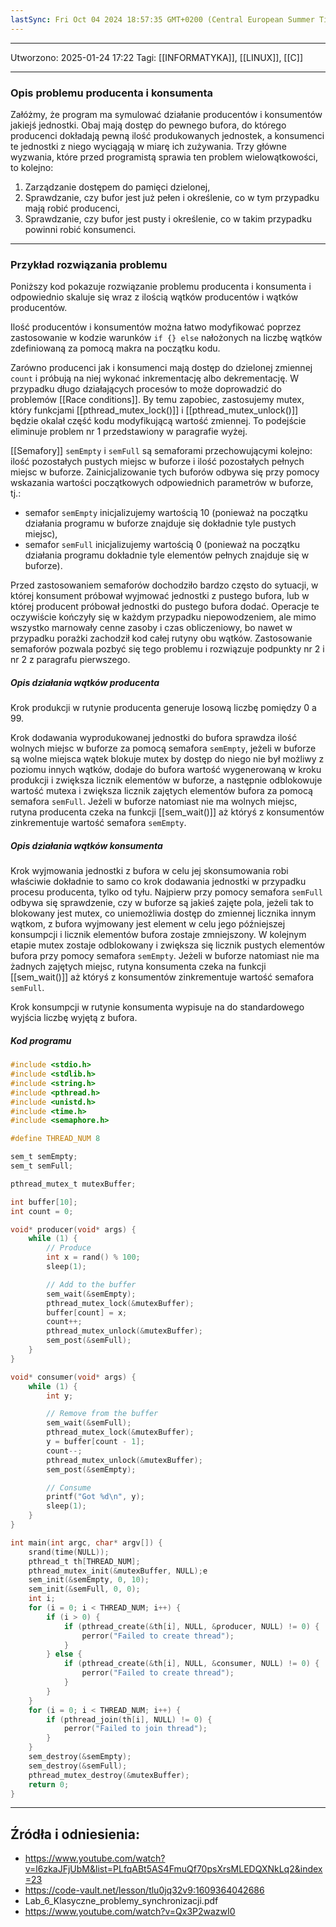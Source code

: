 ```yaml
---
lastSync: Fri Oct 04 2024 18:57:35 GMT+0200 (Central European Summer Time)
---
```


---
Utworzono: 2025-01-24 17:22
Tagi: [[INFORMATYKA]], [[LINUX]], [[C]]

---
### **Opis problemu producenta i konsumenta**
Załóżmy, że program ma symulować działanie producentów i konsumentów jakiejś jednostki. Obaj mają dostęp do pewnego bufora, do którego producenci dokładają pewną ilość produkowanych jednostek, a konsumenci te jednostki z niego wyciągają w miarę ich zużywania. Trzy główne wyzwania, które przed programistą sprawia ten problem wielowątkowości, to kolejno:
1. Zarządzanie dostępem do pamięci dzielonej,
2. Sprawdzanie, czy bufor jest już pełen i określenie, co w tym przypadku mają robić producenci,
3. Sprawdzanie, czy bufor jest pusty i określenie, co w takim przypadku powinni robić konsumenci.

---
### **Przykład rozwiązania problemu**
Poniższy kod pokazuje rozwiązanie problemu producenta i konsumenta i odpowiednio skaluje się wraz z ilością wątków producentów i wątków producentów.

Ilość producentów i konsumentów można łatwo modyfikować poprzez zastosowanie w kodzie warunków `if {} else` nałożonych na liczbę wątków zdefiniowaną za pomocą makra na początku kodu.

Zarówno producenci jak i konsumenci mają dostęp do dzielonej zmiennej `count` i próbują na niej wykonać inkrementację albo dekrementację. W przypadku długo działających procesów to może doprowadzić do problemów [[Race conditions]]. By temu zapobiec, zastosujemy mutex, który funkcjami [[pthread_mutex_lock()]] i [[pthread_mutex_unlock()]] będzie okalał część kodu modyfikującą wartość zmiennej. To podejście eliminuje problem nr 1 przedstawiony w paragrafie wyżej.

[[Semafory]] `semEmpty` i `semFull` są semaforami przechowującymi kolejno: ilość pozostałych pustych miejsc w buforze i ilość pozostałych pełnych miejsc w buforze. Zainicjalizowanie tych buforów odbywa się przy pomocy wskazania wartości początkowych odpowiednich parametrów w buforze, tj.:
- semafor `semEmpty` inicjalizujemy wartością 10 (ponieważ na początku działania programu w buforze znajduje się dokładnie tyle pustych miejsc),
- semafor `semFull` inicjalizujemy wartością 0 (ponieważ na początku działania programu dokładnie tyle elementów pełnych znajduje się w buforze).

Przed zastosowaniem semaforów dochodziło bardzo często do sytuacji, w której konsument próbował wyjmować jednostki z pustego bufora, lub w której producent próbował jednostki do pustego bufora dodać. Operacje te oczywiście kończyły się w każdym przypadku niepowodzeniem, ale mimo wszystko marnowały cenne zasoby i czas obliczeniowy, bo nawet w przypadku porażki zachodził kod całej rutyny obu wątków. Zastosowanie semaforów pozwala pozbyć się tego problemu i rozwiązuje podpunkty nr 2 i nr 2 z paragrafu pierwszego.

##### Opis działania wątków producenta
Krok produkcji w rutynie producenta generuje losową liczbę pomiędzy 0 a 99.

Krok dodawania wyprodukowanej jednostki do bufora sprawdza ilość wolnych miejsc w buforze za pomocą semafora `semEmpty`, jeżeli w buforze są wolne miejsca wątek blokuje mutex by dostęp do niego nie był możliwy z poziomu innych wątków, dodaje do bufora wartość wygenerowaną w kroku produkcji i zwiększa licznik elementów w buforze, a następnie odblokowuje wartość mutexa i zwiększa licznik zajętych elementów bufora za pomocą semafora `semFull`. Jeżeli w buforze natomiast nie ma wolnych miejsc, rutyna producenta czeka na funkcji [[sem_wait()]] aż któryś z konsumentów zinkrementuje wartość semafora `semEmpty`.

##### Opis działania wątków konsumenta
Krok wyjmowania jednostki z bufora w celu jej skonsumowania robi właściwie dokładnie to samo co krok dodawania jednostki w przypadku procesu producenta, tylko od tyłu. Najpierw przy pomocy semafora `semFull` odbywa się sprawdzenie, czy w buforze są jakieś zajęte pola, jeżeli tak to blokowany jest mutex, co uniemożliwia dostęp do zmiennej licznika innym wątkom, z bufora wyjmowany jest element w celu jego późniejszej konsumpcji i licznik elementów bufora zostaje zmniejszony. W kolejnym etapie mutex zostaje odblokowany i zwiększa się licznik pustych elementów bufora przy pomocy semafora `semEmpty`. Jeżeli w buforze natomiast nie ma żadnych zajętych miejsc, rutyna konsumenta czeka na funkcji [[sem_wait()]] aż któryś z konsumentów zinkrementuje wartość semafora `semFull`. 

Krok konsumpcji w rutynie konsumenta wypisuje na do standardowego wyjścia liczbę wyjętą z bufora.

##### Kod programu
```c
#include <stdio.h>
#include <stdlib.h>
#include <string.h>
#include <pthread.h>
#include <unistd.h>
#include <time.h>
#include <semaphore.h>

#define THREAD_NUM 8

sem_t semEmpty;
sem_t semFull;

pthread_mutex_t mutexBuffer;

int buffer[10];
int count = 0;

void* producer(void* args) {
    while (1) {
        // Produce
        int x = rand() % 100;
        sleep(1);

        // Add to the buffer
        sem_wait(&semEmpty);
        pthread_mutex_lock(&mutexBuffer);
        buffer[count] = x;
        count++;
        pthread_mutex_unlock(&mutexBuffer);
        sem_post(&semFull);
    }
}

void* consumer(void* args) {
    while (1) {
        int y;

        // Remove from the buffer
        sem_wait(&semFull);
        pthread_mutex_lock(&mutexBuffer);
        y = buffer[count - 1];
        count--;
        pthread_mutex_unlock(&mutexBuffer);
        sem_post(&semEmpty);

        // Consume
        printf("Got %d\n", y);
        sleep(1);
    }
}

int main(int argc, char* argv[]) {
    srand(time(NULL));
    pthread_t th[THREAD_NUM];
    pthread_mutex_init(&mutexBuffer, NULL);e
    sem_init(&semEmpty, 0, 10);
    sem_init(&semFull, 0, 0);
    int i;
    for (i = 0; i < THREAD_NUM; i++) {
        if (i > 0) {
            if (pthread_create(&th[i], NULL, &producer, NULL) != 0) {
                perror("Failed to create thread");
            }
        } else {
            if (pthread_create(&th[i], NULL, &consumer, NULL) != 0) {
                perror("Failed to create thread");
            }
        }
    }
    for (i = 0; i < THREAD_NUM; i++) {
        if (pthread_join(th[i], NULL) != 0) {
            perror("Failed to join thread");
        }
    }
    sem_destroy(&semEmpty);
    sem_destroy(&semFull);
    pthread_mutex_destroy(&mutexBuffer);
    return 0;
}
```

---
## Źródła i odniesienia:
- https://www.youtube.com/watch?v=l6zkaJFjUbM&list=PLfqABt5AS4FmuQf70psXrsMLEDQXNkLq2&index=23
- https://code-vault.net/lesson/tlu0jq32v9:1609364042686
- Lab_6_Klasyczne_problemy_synchronizacji.pdf
- https://www.youtube.com/watch?v=Qx3P2wazwI0